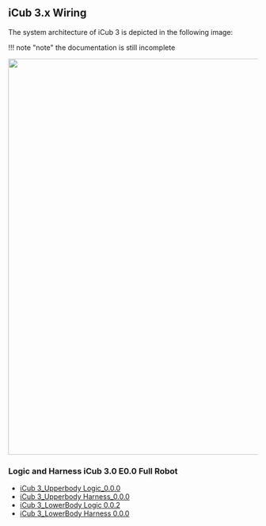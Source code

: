 ## iCub 3.x Wiring 

The system architecture of iCub 3 is depicted in the following image:

!!! note "note"
    the documentation is still incomplete
    
<center> <img src ="https://media.githubusercontent.com/media/icub-tech-iit/electronics-wiring-public/master/icub3/pdf/Architecture_iCub3.3.png" width=800> </center>

### Logic and Harness iCub 3.0 E0.0 Full Robot 

- [iCub 3_Upperbody Logic_0.0.0](https://github.com/icub-tech-iit/electronics-wiring-public/blob/master/icub3/pdf/iCub%203_14432_Upperbody%20Logic.pdf)
- [iCub 3_Upperbody Harness_0.0.0](https://github.com/icub-tech-iit/electronics-wiring-public/blob/master/icub3/pdf/iCub%203_10360_Upperbody%20Harness.pdf)
- [iCub 3_LowerBody Logic 0.0.2](https://github.com/icub-tech-iit/electronics-wiring-public/blob/master/icub3/pdf/iCub%203_10681_LowerBody%20Logic.pdf)
- [iCub 3_LowerBody Harness 0.0.0](https://github.com/icub-tech-iit/electronics-wiring-public/blob/master/icub3/pdf/iCub%203_14433_Lowerbody%20Harness.pdf) 

